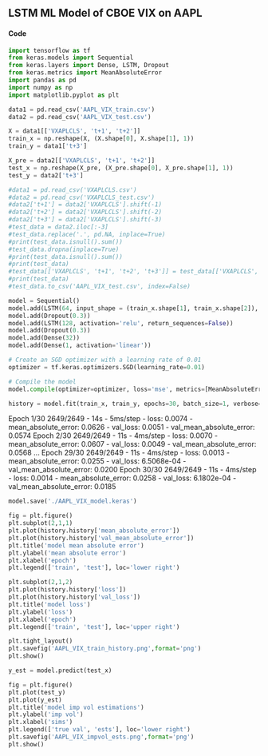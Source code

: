 ## LSTM ML Model of CBOE VIX on AAPL

#### Code
~~~python
import tensorflow as tf
from keras.models import Sequential
from keras.layers import Dense, LSTM, Dropout
from keras.metrics import MeanAbsoluteError
import pandas as pd
import numpy as np
import matplotlib.pyplot as plt

data1 = pd.read_csv('AAPL_VIX_train.csv')
data2 = pd.read_csv('AAPL_VIX_test.csv')

X = data1[['VXAPLCLS', 't+1', 't+2']]
train_x = np.reshape(X, (X.shape[0], X.shape[1], 1))
train_y = data1['t+3']

X_pre = data2[['VXAPLCLS', 't+1', 't+2']]
test_x = np.reshape(X_pre, (X_pre.shape[0], X_pre.shape[1], 1))
test_y = data2['t+3']
~~~

~~~python
#data1 = pd.read_csv('VXAPLCLS.csv')
#data2 = pd.read_csv('VXAPLCLS_test.csv')
#data2['t+1'] = data2['VXAPLCLS'].shift(-1)
#data2['t+2'] = data2['VXAPLCLS'].shift(-2)
#data2['t+3'] = data2['VXAPLCLS'].shift(-3)
#test_data = data2.iloc[:-3]
#test_data.replace('.', pd.NA, inplace=True)
#print(test_data.isnull().sum())
#test_data.dropna(inplace=True)
#print(test_data.isnull().sum())
#print(test_data)
#test_data[['VXAPLCLS', 't+1', 't+2', 't+3']] = test_data[['VXAPLCLS', 't+1', 't+2', 't+3']].div(100)
#print(test_data)
#test_data.to_csv('AAPL_VIX_test.csv', index=False)
~~~

~~~python
model = Sequential()
model.add(LSTM(64, input_shape = (train_x.shape[1], train_x.shape[2]), activation='relu', return_sequences=True))
model.add(Dropout(0.3))
model.add(LSTM(128, activation='relu', return_sequences=False))
model.add(Dropout(0.3))
model.add(Dense(32))
model.add(Dense(1, activation='linear'))

# Create an SGD optimizer with a learning rate of 0.01
optimizer = tf.keras.optimizers.SGD(learning_rate=0.01)

# Compile the model
model.compile(optimizer=optimizer, loss='mse', metrics=[MeanAbsoluteError()])

history = model.fit(train_x, train_y, epochs=30, batch_size=1, verbose=2, validation_data=(test_x, test_y))
~~~
Epoch 1/30
2649/2649 - 14s - 5ms/step - loss: 0.0074 - mean_absolute_error: 0.0626 - val_loss: 0.0051 - val_mean_absolute_error: 0.0574
Epoch 2/30
2649/2649 - 11s - 4ms/step - loss: 0.0070 - mean_absolute_error: 0.0607 - val_loss: 0.0049 - val_mean_absolute_error: 0.0568
...
Epoch 29/30
2649/2649 - 11s - 4ms/step - loss: 0.0013 - mean_absolute_error: 0.0255 - val_loss: 6.5068e-04 - val_mean_absolute_error: 0.0200
Epoch 30/30
2649/2649 - 11s - 4ms/step - loss: 0.0014 - mean_absolute_error: 0.0258 - val_loss: 6.1802e-04 - val_mean_absolute_error: 0.0185

~~~python
model.save('./AAPL_VIX_model.keras')

fig = plt.figure()
plt.subplot(2,1,1)
plt.plot(history.history['mean_absolute_error'])
plt.plot(history.history['val_mean_absolute_error'])
plt.title('model mean absolute error')
plt.ylabel('mean absolute error')
plt.xlabel('epoch')
plt.legend(['train', 'test'], loc='lower right')

plt.subplot(2,1,2)
plt.plot(history.history['loss'])
plt.plot(history.history['val_loss'])
plt.title('model loss')
plt.ylabel('loss')
plt.xlabel('epoch')
plt.legend(['train', 'test'], loc='upper right')

plt.tight_layout()
plt.savefig('AAPL_VIX_train_history.png',format='png')
plt.show()
~~~

~~~python
y_est = model.predict(test_x)

fig = plt.figure()
plt.plot(test_y)
plt.plot(y_est)
plt.title('model imp vol estimations')
plt.ylabel('imp vol')
plt.xlabel('sims')
plt.legend(['true val', 'ests'], loc='lower right')
plt.savefig('AAPL_VIX_impvol_ests.png',format='png')
plt.show()
~~~
